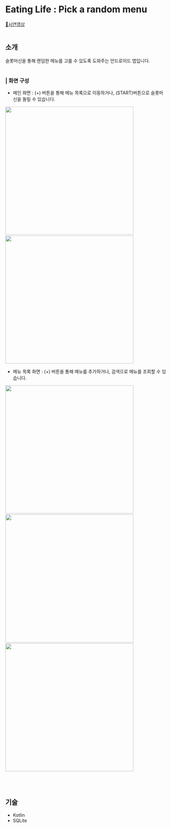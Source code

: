 # Eating Life : Pick a random menu
[:movie_camera:시연영상](https://youtu.be/yM0tjEj0elc)
<br/><br/>

## 소개
슬롯머신을 통해 랜덤한 메뉴를 고를 수 있도록 도와주는 안드로이드 앱입니다.
<br/><br/>

### | 화면 구성
- 메인 화면 : (+) 버튼을 통해 메뉴 목록으로 이동하거나, (START)버튼으로 슬롯머신을 돌릴 수 있습니다.

<img src="https://user-images.githubusercontent.com/45448572/125191718-d8716980-e27e-11eb-9ac3-7d000188e656.jpg" height="400px"> &nbsp;&nbsp; <img src="https://user-images.githubusercontent.com/45448572/125191799-3e5df100-e27f-11eb-9ace-4848445b8779.png" height="400px">
<br/>

- 메뉴 목록 화면 : (+) 버튼을 통해 메뉴를 추가하거나, 검색으로 메뉴를 조회할 수 있습니다.

<img src="https://user-images.githubusercontent.com/45448572/125191870-94329900-e27f-11eb-8ce2-3dc65c7a9c82.png" height="400px"> &nbsp;&nbsp; <img src="https://user-images.githubusercontent.com/45448572/125191884-9f85c480-e27f-11eb-9ba7-356e9e59ac2f.png" height="400px"> &nbsp;&nbsp; <img src="https://user-images.githubusercontent.com/45448572/125191895-b62c1b80-e27f-11eb-8144-c88bfe311d14.png" height="400px">
<br/><br/><br/><br/>


## 기술
- Kotlin
- SQLite
<br/>
